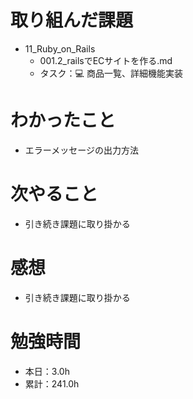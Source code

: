 # 取り組んだ課題
* 11_Ruby_on_Rails
  * 001.2_railsでECサイトを作る.md
  * タスク：💻 商品一覧、詳細機能実装

# わかったこと
* エラーメッセージの出力方法

# 次やること
* 引き続き課題に取り掛かる

# 感想
* 引き続き課題に取り掛かる

# 勉強時間
* 本日：3.0h
* 累計：241.0h

